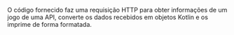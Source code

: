 O código fornecido faz uma requisição HTTP para obter informações de um jogo de uma API, converte os dados recebidos em objetos Kotlin e os imprime de forma formatada. 
